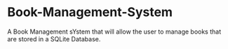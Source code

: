 # Book-Management-System
A Book Management sYstem that will allow the user to manage books that are stored in a SQLite Database.
